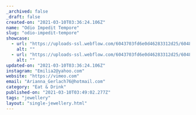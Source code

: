 ```yaml
---
_archived: false
_draft: false
created-on: "2021-03-10T03:36:24.106Z"
name: "Odio Impedit Tempore"
slug: "odio-impedit-tempore"
showcase:
  - url: "https://uploads-ssl.webflow.com/6043703fd6e0d46283312d25/60483eb58cb0202b27a28141_1615347381001-image1.jpg"
    alt: ""
  - url: "https://uploads-ssl.webflow.com/6043703fd6e0d46283312d25/60483eb545928fa851a97b19_1615347380944-image5.jpg"
    alt: ""
updated-on: "2021-03-10T03:36:24.106Z"
instagram: "Emilia2@yahoo.com"
website: "https://vimeo.com"
email: "Arianna_Gerlach76@hotmail.com"
category: "Eat & Drink"
published-on: "2021-03-10T03:49:02.277Z"
tags: "jewellery"
layout: "single-jewellery.html"
---
```



